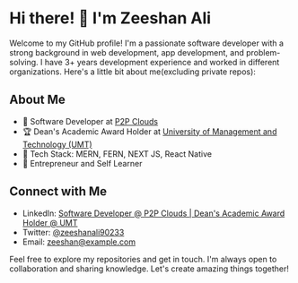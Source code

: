 # Hi there! 👋 I'm Zeeshan Ali

Welcome to my GitHub profile! I'm a passionate software developer with a strong background in web development, app development, and problem-solving. I have 3+ years development experience and worked in different organizations. Here's a little bit about me(excluding private repos):

## About Me

- 💼 Software Developer at [P2P Clouds](https://www.p2pclouds.com)
- 🏆 Dean's Academic Award Holder at [University of Management and Technology (UMT)](https://www.umt.edu.pk)
- 🔧 Tech Stack: MERN, FERN, NEXT JS, React Native
- 🚀 Entrepreneur and Self Learner

## Connect with Me

- LinkedIn: [Software Developer @ P2P Clouds | Dean's Academic Award Holder @ UMT](https://www.linkedin.com/in/zeeshanali90233)
- Twitter: [@zeeshanali90233](https://twitter.com/zeeshanali90233)
- Email: zeeshan@example.com

Feel free to explore my repositories and get in touch. I'm always open to collaboration and sharing knowledge. Let's create amazing things together!

